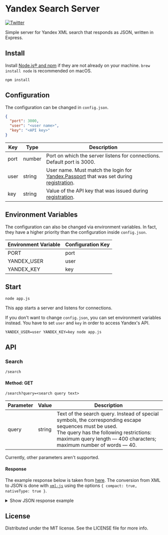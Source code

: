 # Yandex Search Server
[![Twitter](https://img.shields.io/badge/twitter-@tobihagemann-blue.svg?style=flat)](https://twitter.com/tobihagemann)

Simple server for Yandex XML search that responds as JSON, written in Express.

## Install
Install [Node.js® and npm](https://nodejs.org/en/download/) if they are not already on your machine. `brew install node` is recommended on macOS.

```
npm install
```

## Configuration

The configuration can be changed in `config.json`.

```json
{
  "port": 3000,
  "user": "<user name>",
  "key": "<API key>"
}
```

| Key | Type | Description |
| --- | ---- | ----------- |
| port | number | Port on which the server listens for connections. Default port is 3000. |
| user | string | User name. Must match the login for [Yandex.Passport](https://passport.yandex.com/) that was set during [registration](https://tech.yandex.com/xml/doc/dg/task/registration-docpage/). |
| key | string | Value of the API key that was issued during [registration](https://tech.yandex.com/xml/doc/dg/task/registration-docpage/). |

## Environment Variables

The configuration can also be changed via environment variables. In fact, they have a higher priority than the configuration inside `config.json`.

| Environment Variable | Configuration Key |
| -------------------- | ----------------- |
| PORT | port |
| YANDEX_USER | user |
| YANDEX_KEY | key |

## Start
```
node app.js
```

This app starts a server and listens for connections.

If you don't want to change `config.json`, you can set environment variables instead. You have to set `user` and `key` in order to access Yandex's API.

```
YANDEX_USER=user YANDEX_KEY=key node app.js
```

## API

### Search

```
/search
```

#### Method: GET

```
/search?query=<search query text>
```

| Parameter | Value | Description |
| --------- | ----- | ----------- |
| query | string | Text of the search query. Instead of special symbols, the corresponding escape sequences must be used.<br>The query has the following restrictions: maximum query length — 400 characters; maximum number of words — 40. |

Currently, other parameters aren't supported.

#### Response

The example response below is taken from [here](https://tech.yandex.com/xml/doc/dg/concepts/response-docpage/). The conversion from XML to JSON is done with [`xml-js`](https://github.com/nashwaan/xml-js) using the options `{ compact: true, nativeType: true }`.

<details><summary>Show JSON response example</summary><p>

```json
{
  "_declaration": {
    "_attributes": {
      "encoding": "utf-8",
      "version": "1.0"
    }
  },
  "yandexsearch": {
    "_attributes": {
      "version": "1.0"
    },
    "request": {
      "groupings": {
        "groupby": {
          "_attributes": {
            "attr": "d",
            "curcateg": "-1",
            "docs-in-group": "3",
            "groups-on-page": "10",
            "mode": "deep"
          }
        }
      },
      "maxpassages": {
        "_text": 2
      },
      "page": {
        "_text": 0
      },
      "query": {
        "_text": "yandex"
      },
      "sortby": {
        "_attributes": {
          "order": "descending",
          "priority": "no"
        },
        "_text": "rlv"
      }
    },
    "response": {
      "_attributes": {
        "date": "20120928T103130"
      },
      "error": {
        "_attributes": {
          "code": "15"
        },
        "_text": "Sorry, there are no results for this search"
      },
      "found": [{
          "_attributes": {
            "priority": "phrase"
          },
          "_text": 206775197
        },
        {
          "_attributes": {
            "priority": "strict"
          },
          "_text": 206775197
        },
        {
          "_attributes": {
            "priority": "all"
          },
          "_text": 206775197
        }
      ],
      "found-human": {
        "_text": "207 million pages found"
      },
      "misspell": {
        "rule": {
          "_text": "Misspell"
        },
        "source-text": {
          "_text": "yande",
          "hlword": {
            "_text": "xx"
          }
        },
        "text": {
          "_text": "yandex"
        }
      },
      "reask": {
        "rule": {
          "_text": "Misspell"
        },
        "source-text": {
          "_text": "dex",
          "hlword": {
            "_text": "yn"
          }
        },
        "text": {
          "_text": "yandex"
        },
        "text-to-show": {
          "_text": "yandex"
        }
      },
      "reqid": {
        "_text": "1348828873568466-1289158387737177180255457-3-011-XML"
      },
      "results": {
        "grouping": {
          "_attributes": {
            "attr": "d",
            "curcateg": "-1",
            "docs-in-group": "3",
            "groups-on-page": "10",
            "mode": "deep"
          },
          "found": [{
              "_attributes": {
                "priority": "phrase"
              },
              "_text": 45094
            },
            {
              "_attributes": {
                "priority": "strict"
              },
              "_text": 45094
            },
            {
              "_attributes": {
                "priority": "all"
              },
              "_text": 45094
            }
          ],
          "found-docs": [{
              "_attributes": {
                "priority": "phrase"
              },
              "_text": 192685602
            },
            {
              "_attributes": {
                "priority": "strict"
              },
              "_text": 192685602
            },
            {
              "_attributes": {
                "priority": "all"
              },
              "_text": 192685602
            }
          ],
          "found-docs-human": {
            "_text": "193 million pages found"
          },
          "group": {
            "categ": {
              "_attributes": {
                "attr": "d",
                "name": "UngroupVital223.ru"
              }
            },
            "doc": {
              "_attributes": {
                "id": "ZD831E1113BCFDD95"
              },
              "charset": {
                "_text": "utf-8"
              },
              "domain": {
                "_text": "www.yandex.ru"
              },
              "headline": {
                "_text": "Search the entire internet based on the user's region."
              },
              "mime-type": {
                "_text": "text/html"
              },
              "modtime": {
                "_text": "20060814T040000"
              },
              "passages": {
                "passage": {
                  "_text": " —a search engine...",
                  "hlword": {
                    "_text": "Yandex"
                  }
                }
              },
              "properties": {
                "_PassagesType": {
                  "_text": 0
                },
                "lang": {
                  "_text": "ru"
                }
              },
              "relevance": {
                "_attributes": {
                  "priority": "phrase"
                }
              },
              "saved-copy-url": {
                "_text": "https://hghltd.yandex.net/yandbtm?text=yandex&url=https%3A%2F%2Fwww.yandex.ru%2F&fmode=inject&mime=html&l10n=ru&sign=e3737561fc3d1105967d1ce619dbd3c7&keyno=0"
              },
              "size": {
                "_text": 26938
              },
              "title": {
                "_text": [
                  "\"",
                  "\" search engine and internet portal"
                ],
                "hlword": {
                  "_text": "Yandex"
                }
              },
              "url": {
                "_text": "https://www.yandex.ru/"
              }
            },
            "doccount": {
              "_text": 34
            },
            "relevance": {
              "_attributes": {
                "priority": "all"
              }
            }
          },
          "page": {
            "_attributes": {
              "first": "1",
              "last": "10"
            },
            "_text": 0
          }
        }
      }
    }
  }
}
```

</p></details>

## License
Distributed under the MIT license. See the LICENSE file for more info.
